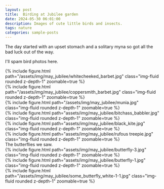 ```yaml
---
layout: post
title:  Birding at Jubilee garden 
date: 2024-05-30 06:01:00
description: Images of cute little birds and insects.
tags: nature
categories: sample-posts
---
```

The day started with an upset stomach and a solitary myna so got all the bad luck out of the way.

I'll spam bird photos here.

<div class="row mt-3">
    <div class="col-sm mt-3 mt-md-0">
        {% include figure.html path="/assets/img/may_jubilee/whitecheeked_barbet.jpg" class="img-fluid rounded z-depth-1" zoomable=true %}
    </div>
    <div class="col-sm mt-3 mt-md-0">
        {% include figure.html path="/assets/img/may_jubilee/coppersmith_barbet.jpg" class="img-fluid rounded z-depth-1" zoomable=true %}
    </div>
    <div class="col-sm mt-3 mt-md-0">
        {% include figure.html path="/assets/img/may_jubilee/munia.jpg" class="img-fluid rounded z-depth-1" zoomable=true %}
    </div>
</div>
<div class="row mt-3">
    <div class="col-sm mt-3 mt-md-0">
        {% include figure.html path="assets/img/may_jubilee/bitchass_babbler.jpg" class="img-fluid rounded z-depth-1" zoomable=true %}
    </div>
    <div class="col-sm mt-3 mt-md-0">
        {% include figure.html path="assets/img/may_jubilee/black_kite.jpg" class="img-fluid rounded z-depth-1" zoomable=true %}
    </div>
    <div class="col-sm mt-3 mt-md-0">
        {% include figure.html path="assets/img/may_jubilee/rufous treepie.jpg" class="img-fluid rounded z-depth-1" zoomable=true %}
    </div>
</div>
The butterflies we saw.

<div class="row mt-3">
    <div class="col-sm mt-3 mt-md-0">
        {% include figure.html path="assets/img/may_jubilee/butterfly-3.jpg" class="img-fluid rounded z-depth-1" zoomable=true %}
    </div>
    <div class="col-sm mt-3 mt-md-0">
        {% include figure.html path="assets/img/may_jubilee/butterfly-1.jpg" class="img-fluid rounded z-depth-1" zoomable=true %}
    </div>
    <div class="col-sm mt-3 mt-md-0">
        {% include figure.html path="/assets/img/may_jubilee/some_butterfly_white-1-1.jpg" class="img-fluid rounded z-depth-1" zoomable=true %}
    </div>
</div>

